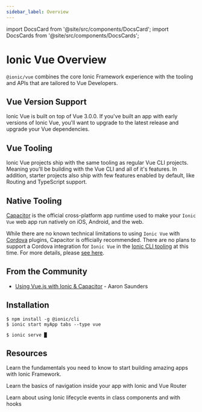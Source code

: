 ```yaml
---
sidebar_label: Overview
---
```


import DocsCard from '@site/src/components/DocsCard';
import DocsCards from '@site/src/components/DocsCards';

# Ionic Vue Overview

`@ionic/vue` combines the core Ionic Framework experience with the tooling and APIs that are tailored to Vue Developers.

## Vue Version Support

Ionic Vue is built on top of Vue 3.0.0. If you've built an app with early versions of Ionic Vue, you'll want to upgrade to the latest release and upgrade your Vue dependencies.

## Vue Tooling

Ionic Vue projects ship with the same tooling as regular Vue CLI projects. Meaning you'll be building with the Vue CLI and all of it's features. In addition, starter projects also ship with few features enabled by default, like Routing and TypeScript support.

## Native Tooling

[Capacitor](https://capacitor.ionicframework.com) is the official cross-platform app runtime used to make your `Ionic Vue` web app run natively on iOS, Android, and the web.

While there are no known technical limitations to using `Ionic Vue` with [Cordova](https://cordova.apache.org/) plugins, Capacitor is officially recommended. There are no plans to support a Cordova integration for `Ionic Vue` in the [Ionic CLI tooling](/docs/cli) at this time. For more details, please [see here](https://capacitor.ionicframework.com/docs/cordova).

## From the Community

- [Using Vue.js with Ionic & Capacitor](https://dev.to/aaronksaunders/using-vue-js-v3-beta-with-ionic-components-capacitor-plugins-2b6f) - Aaron Saunders

## Installation

```shell-session
$ npm install -g @ionic/cli
$ ionic start myApp tabs --type vue

$ ionic serve █
```


## Resources

<DocsCards>
  <DocsCard header="Getting Started" href="/docs/vue/your-first-app" icon="/icons/feature-component-actionsheet-icon.png">
    <p>Learn the fundamentals you need to know to start building amazing apps with Ionic Framework.</p>
  </DocsCard>

  <DocsCard header="Navigation" href="/docs/vue/navigation" icon="/icons/feature-component-navigation-icon.png">
    <p>Learn the basics of navigation inside your app with Ionic and Vue Router</p>
  </DocsCard>

  <DocsCard header="Lifecycle" href="/docs/vue/lifecycle" icon="/icons/feature-guide-components-icon.png">
    <p>Learn about using Ionic lifecycle events in class components and with hooks</p>
  </DocsCard>


</DocsCards>
